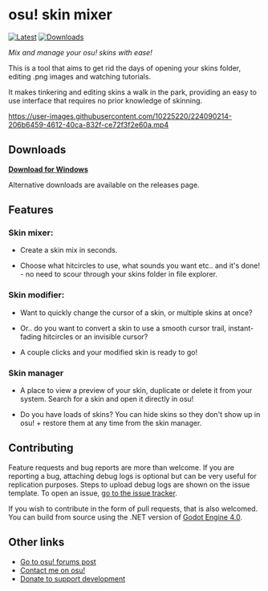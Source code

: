 # osu! skin mixer

[![Latest](https://img.shields.io/github/v/release/rednir/OsuSkinMixer)](https://github.com/rednir/OsuSkinMixer/releases/latest/)
[![Downloads](https://img.shields.io/github/downloads/rednir/OsuSkinMixer/total)](https://github.com/rednir/OsuSkinMixer/releases/latest/)

*Mix and manage your osu! skins with ease!*

This is a tool that aims to get rid the days of opening your skins folder, editing .png images and watching tutorials.

It makes tinkering and editing skins a walk in the park, providing an easy to use interface that requires no prior knowledge of skinning.


https://user-images.githubusercontent.com/10225220/224090214-206b6459-4612-40ca-832f-ce72f3f2e60a.mp4


## Downloads
**[Download for Windows](https://github.com/rednir/OsuSkinMixer/releases/latest/download/osu-skin-mixer-setup.exe)**

Alternative downloads are available on the releases page.

## Features

### Skin mixer:

- Create a skin mix in seconds.
 
- Choose what hitcircles to use, what sounds you want etc.. and it's done! - no need to scour through your skins folder in file explorer.

### Skin modifier:

- Want to quickly change the cursor of a skin, or multiple skins at once?

- Or.. do you want to convert a skin to use a smooth cursor trail, instant-fading hitcircles or an invisible cursor?

- A couple clicks and your modified skin is ready to go!

### Skin manager

- A place to view a preview of your skin, duplicate or delete it from your system. Search for a skin and open it directly in osu!

- Do you have loads of skins? You can hide skins so they don't show up in osu! + restore them at any time from the skin manager.


## Contributing

Feature requests and bug reports are more than welcome. If you are reporting a bug, attaching debug logs is optional but can be very useful for replication purposes. Steps to upload debug logs are shown on the issue template. To open an issue, [go to the issue tracker](https://github.com/rednir/OsuSkinMixer/issues).

If you wish to contribute in the form of pull requests, that is also welcomed. You can build from source using the .NET version of [Godot Engine 4.0](https://godotengine.org/).


## Other links

- [Go to osu! forums post](https://osu.ppy.sh/community/forums/topics/1458320?n=1)
- [Contact me on osu!](http://osu.ppy.sh/community/chat?sendto=17204559)
- [Donate to support development](https://github.com/rednir/rednir/blob/master/DONATE.md)
